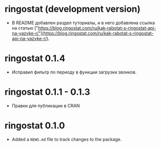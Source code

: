 # ringostat (development version)

* В README добавлен раздел туториалы, и в него добавлена ссылка на статью ["https://blog.ringostat.com/ru/kak-rabotat-s-ringostat-api-na-yazyke-r/"](https://blog.ringostat.com/ru/kak-rabotat-s-ringostat-api-na-yazyke-r/).

# ringostat 0.1.4

* Исправил фильтр по периоду в функции загрузки звонков.

# ringostat 0.1.1 - 0.1.3

* Правки для публикации в CRAN

# ringostat 0.1.0

* Added a `NEWS.md` file to track changes to the package.
